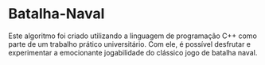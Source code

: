 # Batalha-Naval
Este algoritmo foi criado utilizando a linguagem de programação C++ como parte de um trabalho prático universitário. Com ele, é possível desfrutar e experimentar a emocionante jogabilidade do clássico jogo de batalha naval.
